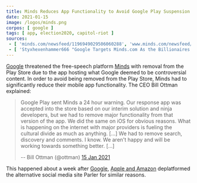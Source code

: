 ```yaml
---
title: Minds Reduces App Functionality to Avoid Google Play Suspension
date: 2021-01-15
image: /logos/minds.png
corpos: [ google ]
tags: [ app, election2020, capitol-riot ]
sources:
 - [ 'minds.com/newsfeed/1196949029506060288', 'www.minds.com/newsfeed/1196949029506060288' ]
 - [ 'Styxhexenhammer666 "Google Targets Minds.com As the Billionaires'' Fascist Moves Continue" on BitChute (16 Jan 2021)', 'www.bitchute.com/video/0EcA6WqpYPw/' ]
---
```


[Google](/google/) threatened the free-speech platform [Minds](/alttech/minds/)
with removal from the Play Store due to the app hosting what Google deemed to
be controversial content. In order to avoid being removed from the Play Store,
Minds had to significantly reduce their mobile app functionality. The CEO Bill
Ottman explained:

> Google Play sent Minds a 24 hour warning. Our response app was accepted into
> the store based on our interim solution and ninja developers, but we had to
> remove major functionality from that version of the app. We did the same on
> iOS for obvious reasons. What is happening on the internet with major
> providers is fueling the cultural divide as much as anything. [...] We had
> to remove search, discovery and comments. I know. We aren't happy and will be
> working towards something better. [...]
>
> -- Bill Ottman (@ottman) [15 Jan 2021](https://www.minds.com/newsfeed/1196949029506060288)

This happened about a week after
[Google](/e/google-removes-parler-from-play-store/), [Apple and
Amazon](/e/apple-removes-parler-from-app-store/) deplatformed the
alternative social media site Parler for similar reasons.
